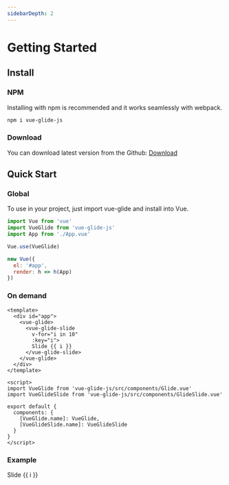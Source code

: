 ```yaml
---
sidebarDepth: 2
---
```

# Getting Started

## Install

### NPM

Installing with npm is recommended and it works seamlessly with webpack.

```bash
npm i vue-glide-js
```

### Download

You can download latest version from the Github: [Download](https://github.com/antonreshetov/vue-glide/archive/master.zip)

## Quick Start

### Global

To use in your project, just import vue-glide and install into Vue.


```js
import Vue from 'vue'
import VueGlide from 'vue-glide-js'
import App from './App.vue'

Vue.use(VueGlide)

new Vue({
  el: '#app',
  render: h => h(App)
})
```

### On demand

```vue
<template>
  <div id="app">
    <vue-glide>
      <vue-glide-slide
        v-for="i in 10"
        :key="i">
        Slide {{ i }}
      </vue-glide-slide>
    </vue-glide>
  </div>
</template>

<script>
import VueGlide from 'vue-glide-js/src/components/Glide.vue'
import VueGlideSlide from 'vue-glide-js/src/components/GlideSlide.vue'

export default {
  components: {
    [VueGlide.name]: VueGlide,
    [VueGlideSlide.name]: VueGlideSlide
  }
}
</script>
```

### Example

<vue-glide>
  <vue-glide-slide
    v-for="i in 10"
    :key="i">
    Slide {{ i }}
  </vue-glide-slide >
</vue-glide>

<script>
import VueGlide from '../../src/components/Glide.vue'
import VueGlideSlide from '../../src/components/GlideSlide.vue'

export default {
  components: {
    [VueGlide.name]: VueGlide,
    [VueGlideSlide.name]: VueGlideSlide
  }
}
</script>
<style src="../main.scss" lang="scss" />
